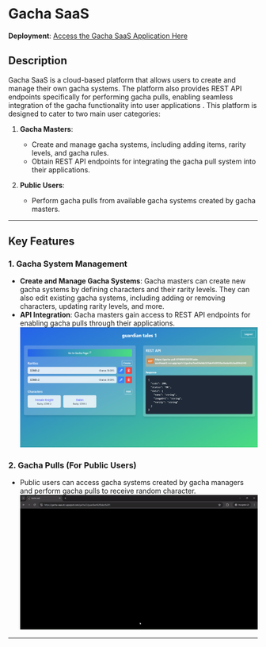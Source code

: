 # Gacha SaaS

**Deployment**: [Access the Gacha SaaS Application Here](https://gacha-saas.et.r.appspot.com/)

## Description

Gacha SaaS is a cloud-based platform that allows users to create and manage their own gacha systems. The platform also provides REST API endpoints specifically for performing gacha pulls, enabling seamless integration of the gacha functionality into user applications . This platform is designed to cater to two main user categories:

1. **Gacha Masters**:
   - Create and manage gacha systems, including adding items, rarity levels, and gacha rules.
   - Obtain REST API endpoints for integrating the gacha pull system into their applications.

2. **Public Users**:
   - Perform gacha pulls from available gacha systems created by gacha masters.

---

## Key Features

### 1. Gacha System Management 
- **Create and Manage Gacha Systems**: Gacha masters can create new gacha systems by defining characters and their rarity levels. They can also edit existing gacha systems, including adding or removing characters, updating rarity levels, and more.
- **API Integration**: Gacha masters gain access to REST API endpoints for enabling gacha pulls through their applications.
  ![Manage Gacha](/images/manage-gacha.png)

### 2. Gacha Pulls (For Public Users)
- Public users can access gacha systems created by gacha managers and perform gacha pulls to receive random character.
  ![Pull Gacha](/images/gacha-pull.gif)
---

